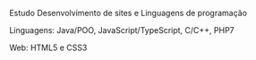 &nbsp;
Estudo Desenvolvimento de sites e Linguagens de programação

&nbsp;
Linguagens: Java/POO, JavaScript/TypeScript, C/C++, PHP7

&nbsp;
Web: HTML5 e CSS3
